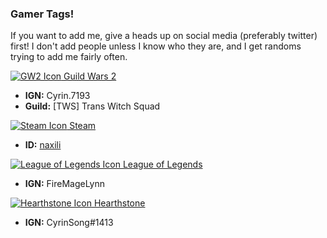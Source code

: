 ### Gamer Tags!

If you want to add me, give a heads up on social media (preferably twitter) first! I don't add people unless I know who they are, and I get randoms trying to add me fairly often.

[![GW2 Icon](http://www.sinnlos-gehts-los.de/images/GuildWars2-32x32.png) Guild Wars 2](http://guildwars2.com)

* **IGN:** Cyrin.7193
* **Guild:** [TWS] Trans Witch Squad

[![Steam Icon](http://www.cgnexus.eu/wp-content/uploads/steam.png) Steam](http://steampowered.com)

* **ID:** [naxili](http://steamcommunity.com/id/naxili)

[![League of Legends Icon](http://img.informer.com/icons/png/32/2888/2888706.png) League of Legends](http://leagueoflegends.com/)

* **IGN:** FireMageLynn

[![Hearthstone Icon](http://i.imgur.com/YOZw1xR.jpg) Hearthstone](http://us.battle.net/hearthstone/en/?-)

* **IGN:** CyrinSong#1413
